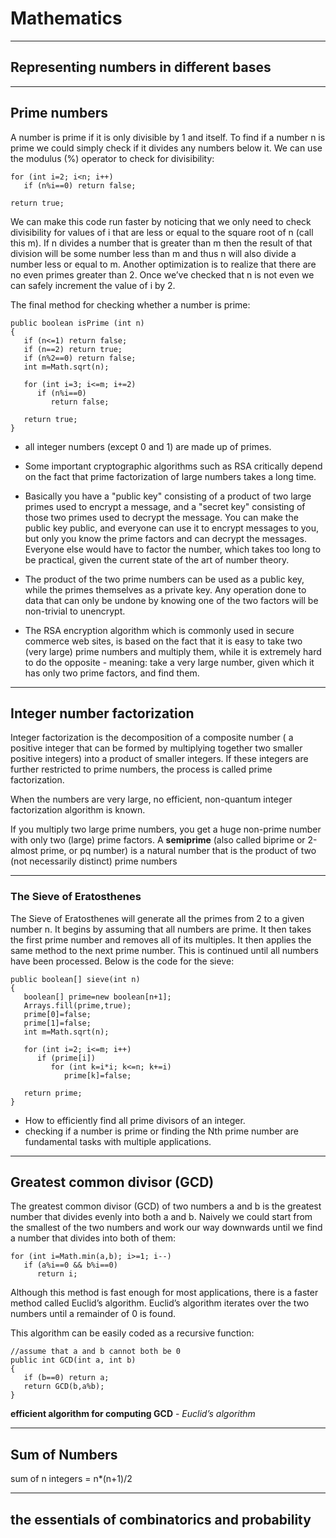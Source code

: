 # Mathematics

---

## Representing numbers in different bases

---

## Prime numbers

A number is prime if it is only divisible by 1 and itself. To find if a number n is prime we could simply check if it divides any numbers below it. We can use the modulus (%) operator to check for divisibility:

```
for (int i=2; i<n; i++)
   if (n%i==0) return false;

return true;
```

We can make this code run faster by noticing that we only need to check divisibility for values of i that are less or equal to the square root of n (call this m). If n divides a number that is greater than m then the result of that division will be some number less than m and thus n will also divide a number less or equal to m. Another optimization is to realize that there are no even primes greater than 2. Once we’ve checked that n is not even we can safely increment the value of i by 2. 

The final method for checking whether a number is prime:

```
public boolean isPrime (int n)
{
   if (n<=1) return false;
   if (n==2) return true;
   if (n%2==0) return false;
   int m=Math.sqrt(n);

   for (int i=3; i<=m; i+=2)
      if (n%i==0)
         return false;

   return true;
}
```

- all integer numbers (except 0 and 1) are made up of primes.

- Some important cryptographic algorithms such as RSA critically depend on the fact that prime factorization of large numbers takes a long time. 

- Basically you have a "public key" consisting of a product of two large primes used to encrypt a message, and a "secret key" consisting of those two primes used to decrypt the message. You can make the public key public, and everyone can use it to encrypt messages to you, but only you know the prime factors and can decrypt the messages. Everyone else would have to factor the number, which takes too long to be practical, given the current state of the art of number theory.

- The product of the two prime numbers can be used as a public key, while the primes themselves as a private key. Any operation done to data that can only be undone by knowing one of the two factors will be non-trivial to unencrypt.

- The RSA encryption algorithm which is commonly used in secure commerce web sites, is based on the fact that it is easy to take two (very large) prime numbers and multiply them, while it is extremely hard to do the opposite - meaning: take a very large number, given which it has only two prime factors, and find them.

---

## Integer number factorization

Integer factorization is the decomposition of a composite number ( a positive integer that can be formed by multiplying together two smaller positive integers) into a product of smaller integers. If these integers are further restricted to prime numbers, the process is called prime factorization.

When the numbers are very large, no efficient, non-quantum integer factorization algorithm is known. 
 
If you multiply two large prime numbers, you get a huge non-prime number with only two (large) prime factors. A **semiprime** (also called biprime or 2-almost prime, or pq number) is a natural number that is the product of two (not necessarily distinct) prime numbers

--- 
### The Sieve of Eratosthenes

The Sieve of Eratosthenes will generate all the primes from 2 to a given number n. It begins by assuming that all numbers are prime. It then takes the first prime number and removes all of its multiples. It then applies the same method to the next prime number. This is continued until all numbers have been processed. Below is the code for the sieve:

```
public boolean[] sieve(int n)
{
   boolean[] prime=new boolean[n+1];
   Arrays.fill(prime,true);
   prime[0]=false;
   prime[1]=false;
   int m=Math.sqrt(n);

   for (int i=2; i<=m; i++)
      if (prime[i])
         for (int k=i*i; k<=n; k+=i)
            prime[k]=false;

   return prime;
}
```



- How to efficiently find all prime divisors of an integer.
- checking if a number is prime or finding the Nth prime number are fundamental tasks with multiple applications.

---

## Greatest common divisor (GCD)

The greatest common divisor (GCD) of two numbers a and b is the greatest number that divides evenly into both a and b. Naively we could start from the smallest of the two numbers and work our way downwards until we find a number that divides into both of them:

```
for (int i=Math.min(a,b); i>=1; i--)
   if (a%i==0 && b%i==0)
      return i;
```

Although this method is fast enough for most applications, there is a faster method called Euclid’s algorithm. Euclid’s algorithm iterates over the two numbers until a remainder of 0 is found.

This algorithm can be easily coded as a recursive function:

```
//assume that a and b cannot both be 0
public int GCD(int a, int b)
{
   if (b==0) return a;
   return GCD(b,a%b);
}
```

**efficient algorithm for computing GCD** - *Euclid’s algorithm*

---
 
## Sum of Numbers

sum of n integers = n*(n+1)/2


---

## the essentials of combinatorics and probability


